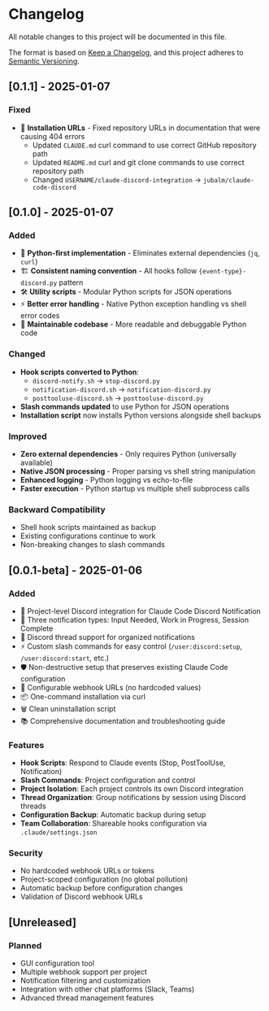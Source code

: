 # Changelog

All notable changes to this project will be documented in this file.

The format is based on [Keep a Changelog](https://keepachangelog.com/en/1.0.0/),
and this project adheres to [Semantic Versioning](https://semver.org/spec/v2.0.0.html).

## [0.1.1] - 2025-01-07

### Fixed
- 🔗 **Installation URLs** - Fixed repository URLs in documentation that were causing 404 errors
  - Updated `CLAUDE.md` curl command to use correct GitHub repository path
  - Updated `README.md` curl and git clone commands to use correct repository path
  - Changed `USERNAME/claude-discord-integration` → `jubalm/claude-code-discord`

## [0.1.0] - 2025-01-07

### Added
- 🐍 **Python-first implementation** - Eliminates external dependencies (`jq`, `curl`)
- 🏗️ **Consistent naming convention** - All hooks follow `{event-type}-discord.py` pattern
- 🛠️ **Utility scripts** - Modular Python scripts for JSON operations
- ⚡ **Better error handling** - Native Python exception handling vs shell error codes
- 🔧 **Maintainable codebase** - More readable and debuggable Python code

### Changed
- **Hook scripts converted to Python**:
  - `discord-notify.sh` → `stop-discord.py`
  - `notification-discord.sh` → `notification-discord.py` 
  - `posttooluse-discord.sh` → `posttooluse-discord.py`
- **Slash commands updated** to use Python for JSON operations
- **Installation script** now installs Python versions alongside shell backups

### Improved
- **Zero external dependencies** - Only requires Python (universally available)
- **Native JSON processing** - Proper parsing vs shell string manipulation
- **Enhanced logging** - Python logging vs echo-to-file
- **Faster execution** - Python startup vs multiple shell subprocess calls

### Backward Compatibility
- Shell hook scripts maintained as backup
- Existing configurations continue to work
- Non-breaking changes to slash commands

## [0.0.1-beta] - 2025-01-06

### Added
- 🎯 Project-level Discord integration for Claude Code Discord Notification
- 🔔 Three notification types: Input Needed, Work in Progress, Session Complete
- 🧵 Discord thread support for organized notifications
- ⚡ Custom slash commands for easy control (`/user:discord:setup`, `/user:discord:start`, etc.)
- 🛡️ Non-destructive setup that preserves existing Claude Code configuration
- 🔧 Configurable webhook URLs (no hardcoded values)
- 📦 One-command installation via curl
- 🗑️ Clean uninstallation script
- 📚 Comprehensive documentation and troubleshooting guide

### Features
- **Hook Scripts**: Respond to Claude events (Stop, PostToolUse, Notification)
- **Slash Commands**: Project configuration and control
- **Project Isolation**: Each project controls its own Discord integration
- **Thread Organization**: Group notifications by session using Discord threads
- **Configuration Backup**: Automatic backup during setup
- **Team Collaboration**: Shareable hooks configuration via `.claude/settings.json`

### Security
- No hardcoded webhook URLs or tokens
- Project-scoped configuration (no global pollution)
- Automatic backup before configuration changes
- Validation of Discord webhook URLs

## [Unreleased]

### Planned
- GUI configuration tool
- Multiple webhook support per project
- Notification filtering and customization
- Integration with other chat platforms (Slack, Teams)
- Advanced thread management features